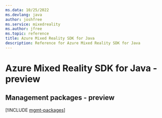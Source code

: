 ```yaml
---
ms.data: 10/25/2022
ms.devlang: java
author: joshfree
ms.service: mixedreality
ms.author: jfree
ms.topic: reference
title: Azure Mixed Reality SDK for Java
description: Reference for Azure Mixed Reality SDK for Java
---
```

# Azure Mixed Reality SDK for Java - preview

## Management packages - preview
[!INCLUDE [mgmt-packages](mixed-reality-mgmt-index.md)]